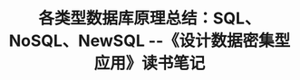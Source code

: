 ---
layout: post
title:  "各类型数据库原理总结：SQL、NoSQL、NewSQL    --《设计数据密集型应用》读书笔记"
categories: [ Database, SQL, NoSQL ]
image: assets/images/21.jpg
---